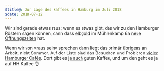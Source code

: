 ```yaml
---
$title@: Zur Lage des Kaffees in Hamburg im Juli 2018
$date: 2018-07-12
---
```


Wir sind gerade etwas raus; wenn es etwas gibt, das wir zu den Hamburger Röstern sagen können, dann dass [elbgold]([url('/content/roasters/elbgold.md')]) im Mühlenkamp 6a [neue Öffnungszeiten](https://www.facebook.com/elbgold/photos/a.387431066089.173499.52734246089/10155286094506090/) hat.

Wenn wir von »raus sein« sprechen dann liegt das primär übrigens an Arbeit, nicht Sommer. Auf der Liste sind das Besuchen und Probieren [vieler Hamburger Cafés](https://www.hamburg.de/branchenbuch/hamburg/10233062/n0/). Dort gibt es [ja auch]([url('/content/pages/cafes.md')]) guten Kaffee, und um den geht es ja auf HH Kaffee 👌